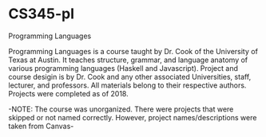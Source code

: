 # CS345-pl
Programming Languages

Programming Languages is a course taught by Dr. Cook of the University of Texas at Austin. It teaches structure, grammar, and language anatomy of various programming languages (Haskell and Javascript). Project and course desigin is by Dr. Cook and any other associated Universities, staff, lecturer, and professors. All materials belong to their respective authors. Projects were completed as of 2018.

-NOTE: The course was unorganized. There were projects that were skipped or not named correctly. However, project names/descriptions were taken from Canvas-

